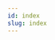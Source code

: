 ```yaml
---
id: index
slug: index
---
```


<!-- Do not delete this file, required for EC, you an ignore this file -->